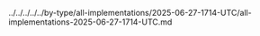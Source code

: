 ../../../../../by-type/all-implementations/2025-06-27-1714-UTC/all-implementations-2025-06-27-1714-UTC.md
